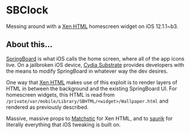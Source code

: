# SBClock

Messing around with a [Xen HTML] homescreen widget on iOS 12.1.1~b3.

## About this...

[SpringBoard] is what iOS calls the home screen, where all of the app icons live. On a jailbroken iOS device, [Cydia Substrate] provides developers with the means to modify SpringBoard in whatever way the dev desires.

One way that [Xen HTML][Xen HTML git] makes use of this exploit is to render layers of HTML in between the background and the existing SpringBoard UI. For homescreen widgets, this HTML is read from `/private/var/mobile/Library/SBHTML/<widget>/Wallpaper.html` and rendered as previously described.

Massive, massive props to [Matchstic] for Xen HTML, and to [saurik] for literally everything that iOS tweaking is built on.

[SpringBoard]: https://www.theiphonewiki.com/wiki//System/Library/CoreServices/SpringBoard.app
[Cydia Substrate]: https://www.theiphonewiki.com/wiki/Cydia_Substrate

[Xen HTML]: https://incendo.ws/projects/#xenhtml
[Xen HTML git]: https://github.com/Matchstic/Xen-HTML

[Matchstic]: https://incendo.ws/
[saurik]: http://www.saurik.com/
